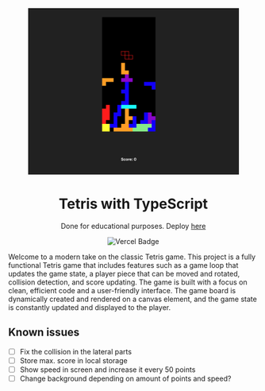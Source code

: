 <div align="center">

<img src="./public/tetris.png" width="425" />

# Tetris with TypeScript

Done for educational purposes. Deploy [here](https://tetris-ts.vercel.app/)

</div>

<div align="center">

![Vercel Badge](https://img.shields.io/badge/Vercel-black?style=flat&logo=Vercel&logoColor=white)

</div>

Welcome to a modern take on the classic Tetris game. This project is a fully functional Tetris game that includes features such as a game loop that updates the game state, a player piece that can be moved and rotated, collision detection, and score updating. The game is built with a focus on clean, efficient code and a user-friendly interface. The game board is dynamically created and rendered on a canvas element, and the game state is constantly updated and displayed to the player.

## Known issues

- [ ] Fix the collision in the lateral parts
- [ ] Store max. score in local storage
- [ ] Show speed in screen and increase it every 50 points
- [ ] Change background depending on amount of points and speed?
